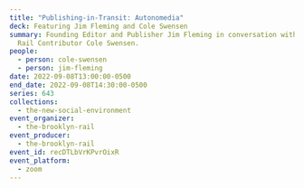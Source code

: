 ```yaml
---
title: "Publishing-in-Transit: Autonomedia"
deck: Featuring Jim Fleming and Cole Swensen
summary: Founding Editor and Publisher Jim Fleming in conversation with Poet and
  Rail Contributor Cole Swensen.
people:
  - person: cole-swensen
  - person: jim-fleming
date: 2022-09-08T13:00:00-0500
end_date: 2022-09-08T14:30:00-0500
series: 643
collections:
  - the-new-social-environment
event_organizer:
  - the-brooklyn-rail
event_producer:
  - the-brooklyn-rail
event_id: recDTLbVrKPvrOixR
event_platform:
  - zoom
---
```

